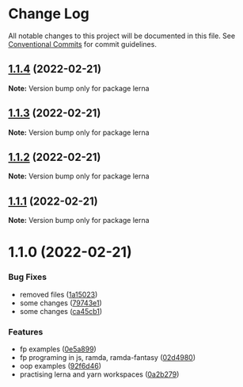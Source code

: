 # Change Log

All notable changes to this project will be documented in this file.
See [Conventional Commits](https://conventionalcommits.org) for commit guidelines.

## [1.1.4](https://github.com/RV8V/apps-js/compare/v1.1.3...v1.1.4) (2022-02-21)

**Note:** Version bump only for package lerna





## [1.1.3](https://github.com/RV8V/apps-js/compare/v1.1.2...v1.1.3) (2022-02-21)

**Note:** Version bump only for package lerna





## [1.1.2](https://github.com/RV8V/apps-js/compare/v1.1.1...v1.1.2) (2022-02-21)

**Note:** Version bump only for package lerna





## [1.1.1](https://github.com/RV8V/apps-js/compare/v1.1.0...v1.1.1) (2022-02-21)

**Note:** Version bump only for package lerna





# 1.1.0 (2022-02-21)


### Bug Fixes

* removed files ([1a15023](https://github.com/RV8V/apps-js/commit/1a15023aa17cf9ed4eb6d2c69780564ff4ce94c4))
* some changes ([79743e1](https://github.com/RV8V/apps-js/commit/79743e1f449abcdfd66c49eec23654a86f5470a3))
* some changes ([ca45cb1](https://github.com/RV8V/apps-js/commit/ca45cb112e195f67530afdd82a340ad509cf5fea))


### Features

* fp examples ([0e5a899](https://github.com/RV8V/apps-js/commit/0e5a899f43d16fc89f0c6bdcc48ee0938ae15f5d))
* fp programing in js, ramda, ramda-fantasy ([02d4980](https://github.com/RV8V/apps-js/commit/02d49805956b56ec3a5914b90b0da01c48685a45))
* oop examples ([92f6d46](https://github.com/RV8V/apps-js/commit/92f6d468f0685cc298baee34a4d89d9f38346c83))
* practising lerna and yarn workspaces ([0a2b279](https://github.com/RV8V/apps-js/commit/0a2b279e5423985c66ec6652af92716883498a92))
